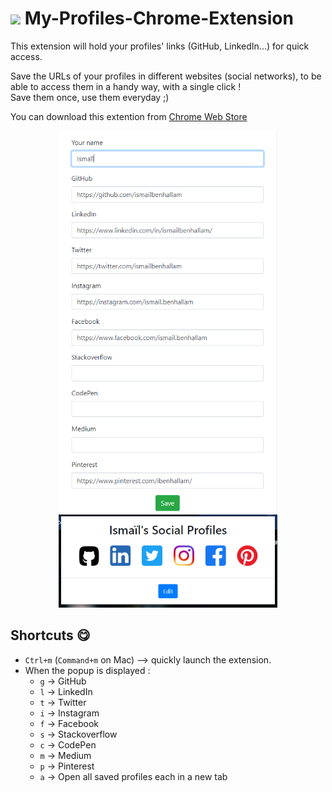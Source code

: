 # <img src="https://user-images.githubusercontent.com/36603897/125962426-6350ac6b-36a8-4bef-86dc-704d4afb261c.png" width="40"/> My-Profiles-Chrome-Extension

This extension will hold your profiles' links (GitHub, LinkedIn...) for quick access.

Save the URLs of your profiles in different websites (social networks), to be able to access them in a handy way, with a single click !  
Save them once, use them everyday ;)

You can download this extention from [Chrome Web Store](https://chrome.google.com/webstore/detail/my-profiles/cglodpgmmhfodebodfpmhgjpjkglpecf)

<p align="center">
  <img src="./screenshots/1.png" width="350" alt="Screenshot 1" /><br/>
  <img src="screenshots/2.png" width="350" alt="Screenshot 2" />
</p>

## Shortcuts :yum:

- `Ctrl+m` (`Command+m` on Mac) --> quickly launch the extension.
- When the popup is displayed :
  - `g` -> GitHub
  - `l` -> LinkedIn
  - `t` -> Twitter
  - `i` -> Instagram
  - `f` -> Facebook
  - `s` -> Stackoverflow
  - `c` -> CodePen
  - `m` -> Medium
  - `p` -> Pinterest
  - `a` -> Open all saved profiles each in a new tab
